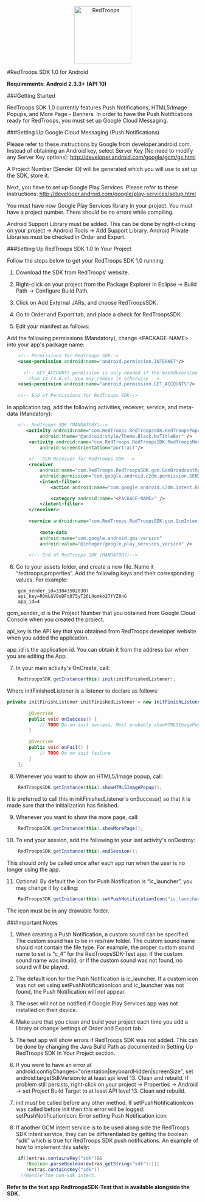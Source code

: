 <p align="center">
<img src="http://www.redtroops.com/images/RedTroopsLogo.png" alt="RedTroops" width="150">
</p>

#RedTroops SDK 1.0 for Android

**Requirements: Android 2.3.3+ (API 10)**

###Getting Started

RedTroops SDK 1.0 currently features Push Notifications, HTML5/Image Popups, and More Page - Banners. In order to have the Push Notifications ready for RedTroops, you must set up Google Cloud Messaging. 

###Setting Up Google Cloud Messaging (Push Notifications)

Please refer to these instructions by Google from developer.android.com. Instead of obtaining an Android key, select Server Key (No need to modify any Server Key options):
http://developer.android.com/google/gcm/gs.html

A Project Number (Sender ID) will be generated which you will use to set up the SDK, store it.

Next, you have to set up Google Play Services. Please refer to these instructions:
http://developer.android.com/google/play-services/setup.html

You must have now Google Play Services library in your project. You must have a project number. There should be no errors while compiling.

Android Support Library must be added. This can be done by right-clicking on your project → Android Tools → Add Support Library. Android Private Libraries must be checked in Order and Export.


###Setting Up RedTroops SDK 1.0 In Your Project

Follow the steps below to get your RedTroops SDK 1.0 running:

1) Download the SDK from RedTroops' website.

2) Right-click on your project from the Package Explorer in Eclipse → Build Path → Configure Build Path.

3) Click on Add External JARs, and choose RedTroopsSDK.

4) Go to Order and Export tab, and place a check for RedTroopsSDK.

5) Edit your manifest as follows:

Add the following permissions (Mandatory), change \<PACKAGE-NAME> into your app's package name:

```xml
	<!-- Permissions for RedTroops SDK-->
	<uses-permission android:name="android.permission.INTERNET"/>
    
      <!-- GET_ACCOUNTS permission is only needed if the minSdkVersion is lower
		than 14 (4.0.4), you may remove it otherwise -->
	<uses-permission android:name="android.permission.GET_ACCOUNTS"/>
    
	<!-- End of Permissions for RedTroops SDK-->
```

In application tag, add the following activities, receiver, service, and meta-data (Mandatory):

```xml
 	<!-- RedTroops SDK (MANDATORY)-->
       <activity android:name="com.RedTroops.RedTroopsSDK.RedTroopsPopupActivity"
            android:theme="@android:style/Theme.Black.NoTitleBar" />
        <activity android:name="com.RedTroops.RedTroopsSDK.RedTroopsMorePageActivity" 
            android:screenOrientation="portrait"/>
    
        <!-- GCM Receiver for RedTroops SDK -->
        <receiver
            android:name="com.RedTroops.RedTroopsSDK.gcm.GcmBroadcastReceiver"
            android:permission="com.google.android.c2dm.permission.SEND" >
            <intent-filter>
                <action android:name="com.google.android.c2dm.intent.RECEIVE" />

                <category android:name="<PACKAGE-NAME>" />
            </intent-filter>
        </receiver>
        
        <service android:name="com.RedTroops.RedTroopsSDK.gcm.GcmIntentService" />
        
            <meta-data
            android:name="com.google.android.gms.version"
            android:value="@integer/google_play_services_version" />
            
        <!-- End of RedTroops SDK (MANDATORY)-->
```

6) Go to your assets folder, and create a new file. Name it “redtroops.properties”. Add the following keys and their corresponding values. For example:
```
	gcm_sender_id=330435028307
	api_key=R0mLGV9uDFq875yT26L4omko27fYZ8nG
	app_id=4
```

gcm_sender_id is the Project Number that you obtained from Google Cloud Console when you created the project.


api_key is the API key that you obtained from RedTroops developer website when you added the application.


app_id is the application id. You can obtain it from the address bar when you are editing the App.


7) In your main activity's OnCreate, call:
```java
	RedtroopsSDK.getInstance(this).init(initFinishedListener);
```
Where initFinishedListener is a listener to declare as follows:
```java	
private initFinishListener initFinishedListener = new initFinishListener() {
	
		@Override
		public void onSuccess() {
			// TODO Do on init success. Most probably showHTML5ImagePopup();
		}
		
		@Override
		public void onFail() {
			// TODO Do on init failure
		}
	};
```
8) Whenever you want to show an HTML5/Image popup, call:
```java
	RedTroopsSDK.getInstance(this).showHTML5ImagePopup();
```
It is preferred to call this in initFinishedListener's onSuccess() so that it is made sure that the initialization has finished.

9) Whenever you want to show the more page, call:
```java
	RedTroopsSDK.getInstance(this).showMorePage();
```
10) To end your session, add the following to your last activity's onDestroy:
```java
	RedTroopsSDK.getInstance(this).endSession();
```
This should only be called once after each app run when the user is no longer using the app.

11) Optional: By default the icon for Push Notification is “ic_launcher”, you may change it by calling:
```java
	RedTroopsSDK.getInstance(this).setPushNotificationIcon("ic_launcher");
```
The icon must be in any drawable folder.

###Important Notes

1. When creating a Push Notification, a custom sound can be specified. The custom sound has to be in res/raw folder. The custom sound name should not contain the file type. For example, the proper custom sound name to set is “c_4” for the RedTroopsSDK-Test app. If the custom sound name was invalid, or if the custom sound was not found, no sound will be played.

2. The default icon for the Push Notification is ic_launcher. If a custom icon was not set using setPushNotificationIcon and ic_launcher was not found, the Push Notification will not appear.

3. The user will not be notified if Google Play Services app was not installed on their device.

4. Make sure that you clean and build your project each time you add a library or change settings of Order and Export tab.

5. The test app will show errors if RedTroops SDK was not added. This can be done by changing the Java Build Path as documented in Setting Up RedTroops SDK In Your Project section.

6. If you were to have an error at android:configChanges="orientation|keyboardHidden|screenSize", set android:targetSdkVersion to at least api level 13. Clean and rebuild. If problem still persists, right-click on your project → Properties → Android → set Project Build Target to at least API level 13. Clean and rebuild.

7. init must be called before any other method. If setPushNotificationIcon was called before init then this error will be logged:
setPushNotificationIcon: Error setting Push Notification icon

8. If another GCM intent service is to be used along side the RedTroops SDK intent service, they can be differentiated by getting the boolean “sdk” which is true for RedTroops SDK push notifications. An example of how to implement this safely:
```java
 	if((extras.containsKey("sdk")&&
	   !Boolean.parseBoolean(extras.getString("sdk")))||
	   !extras.containsKey("sdk"))
	 //Handle the non-sdk intent.

```

**Refer to the test app RedtroopsSDK-Test that is available alongside the SDK.**

